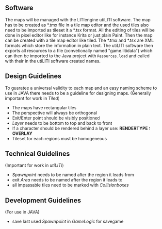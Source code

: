 ## Software
The maps will be managed with the LITIengine utiLITI software. The map has to be created as \*.tmx file in a tile map editor and the used tiles also need to be imported as tileset it a \*.tsx format.
All the editing of tiles will be done in pixel editor like for instance Krita or just plain Paint. Then the map can be created with a tile map editor like tiled. 
The \*.tmx and \*.tsx are XML formats which store the information in plain text. The utiLITI software then exports all resources to a file (convetionally named "game.litidata") which can then be imported to the Java project with ```Resources.load``` and called with their in the utiLITI software created names.  

## Design Guidelines
To guaratee a universal validity to each map and an easy naming scheme to use in JAVA there needs to be a guideline for designing maps. (Generally important for work in *Tiled*)
* The maps have rectangular tiles
* The perspective will always be orthogonal
* Exit/Enter point should be visibly positioned
* *Layer* needs to be bottom to top and back to front
* If a character should be rendered behind a layer use: **RENDERTYPE : OVERLAY**
* Tileset for each regions must be homogeneous
## Technical Guidelines
(Important for work in *utiLITI*)
* *Spawnpoint* needs to be named after the region it leads from
* exit *Area* needs to be named after the region it leads to
* all impassable tiles need to be marked with *Collisionboxes*
## Development Guidelines
(For use in JAVA)
* save last used *Spawnpoint* in *GameLogic* for savegame


